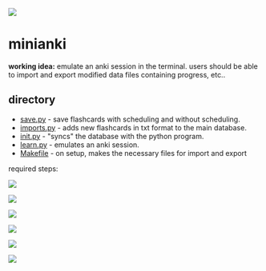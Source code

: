 ![](https://progress-bar.dev/42/?title=completed)

# minianki

**working idea:** emulate an anki session in the terminal. users should be able to import and export modified data files containing progress, etc..

## directory
- [save.py](https://github.com/shuu-wasseo/minianki/blob/main/save.py) - save flashcards with scheduling and without scheduling.
- [imports.py](https://github.com/shuu-wasseo/minianki/blob/main/imports.py) - adds new flashcards in txt format to the main database.
- [init.py](https://github.com/shuu-wasseo/minianki/blob/main/init.py) - "syncs" the database with the python program.
- [learn.py](https://github.com/shuu-wasseo/minianki/blob/main/learn.py) - emulates an anki session.
- [Makefile](https://github.com/shuu-wasseo/minianki/blob/main/Makefile) - on setup, makes the necessary files for import and export

required steps:

![](https://progress-bar.dev/100/?title=format+cards)

![](https://progress-bar.dev/50/?title=emulate+anki's+spaced+repetition+algorithm)

![](https://progress-bar.dev/50/?title=allow+exporting+cards+%2B+data)

![](https://progress-bar.dev/50/?title=allow+importing+cards+%2B+data+(incl.+new+cards))

![](https://progress-bar.dev/0/?title=optimise+user+interface)

![](https://progress-bar.dev/0/?title=allow+preference+customisation)
